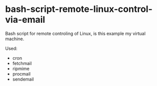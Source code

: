 # bash-script-remote-linux-control-via-email
Bash script for remote controling of Linux, is this example my virtual machine.

Used:
- cron
- fetchmail
- ripmime
- procmail
- sendemail

